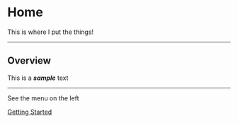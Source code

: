 # Home

This is where I put the things!

---

## Overview

This is a ***sample*** text


---

See the menu on the left


[Getting Started](#getting-started)

